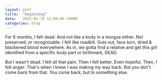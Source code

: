 ```yaml
---
layout: post
title:  "beginning"
date:   2022-05-19 12:00:00 +0000
categories: blog
---
```

For 6 months, I felt dead.
And not like a body in a morgue either.
Not preserved, or recognizable.
I felt like roadkill.
Guts out, face torn, dried & blackened blood everywhere.
As in, we gotta find a relative and get this girl identified from a specific body part or birthmark,
DEAD.

But I wasn't dead. I felt all that pain.
Then I felt better.
Even hopeful.
Then, I felt anger. That's when I knew I was making my way back.
But you don't come back from that.
You come back, but to something else.
